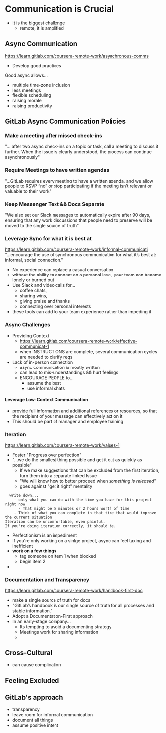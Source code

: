 # Communication is Crucial
- It is the biggest challenge
  - remote, it is amplified

## Async Communication 
https://learn.gitlab.com/coursera-remote-work/asynchronous-comms
- Develop good practices

Good async allows...
- multiple time-zone inclusion
- less meetings
- flexible scheduling
- raising morale
- raising productivity


## GitLab Async Communication Policies
### Make a meeting after missed check-ins  
"... after two async check-ins on a topic or task, call a meeting to discuss it further. When the issue is clearly understood, the process can continue asynchronously"

### Require Meetings to have written agendas
"...GitLab requires every meeting to have a written agenda, and we allow people to RSVP “no” or stop participating if the meeting isn’t relevant or valuable to their work"

### Keep Messenger Text && Docs Separate
"We also set our Slack messages to automatically expire after 90 days, ensuring that any work discussions that people need to preserve will be moved to the single source of truth"

### Leverage Sync for what it is best at
https://learn.gitlab.com/coursera-remote-work/informal-communicati
"...encourage the use of synchronous communication for what it’s best at: informal, social connection." 
- No experience can replace a casual conversation
- without the ability to connect on a personal level, your team can become lonely or burned out
- Use Slack and video calls for...
  - coffee chats, 
  - sharing wins, 
  - giving praise and thanks
  - connecting over personal interests
-  these tools can add to your team experience rather than impeding it


### Async Challenges
- Providing Context
  - https://learn.gitlab.com/coursera-remote-work/effective-communicat-1
  - when INSTRUCTIONS are complete, several communication cycles are needed to clarify reqs
- Lack of in-person connection
  - async communication is mostly written
  - can lead to mis-understandings && hurt feelings
  - ENCOURAGE PEOPLE to...
    - assume the best
    - use informal chats

#### Leverage Low-Context Communication
- provide full information and additional references or resources, so that the recipient of your message can effectively act on it
- This should be part of manager and employee training

### Iteration
https://learn.gitlab.com/coursera-remote-work/values-1
- Foster "Progress over perfection"
- "...we do the smallest thing possible and get it out as quickly as possible"
  - If we make suggestions that can be excluded from the first iteration, turn them into a separate linked Issue
  - "We will know how to better proceed when _something is released_"
  - goes against "get it right" mentality


```text
  write down... 
    - only what you can do with the time you have for this project right now
      - That might be 5 minutes or 2 hours worth of time 
    - Think of what you can complete in that time that would improve the current situation
Iteration can be uncomfortable, even painful.  
If you're doing iteration correctly, it should be.
```
- Perfectionism is an impediment
- If you're only working on a sinlge project, async can feel taxing and inefficient
- **work on a few things**
  - tag someone on item 1 when blocked
  - begin item 2
- 

### Documentation and Transparency
https://learn.gitlab.com/coursera-remote-work/handbook-first-doc
- make a single source of truth for docs
- "GitLab’s handbook is our single source of truth for all processes and stable information."
- Adopt a Documentation-First approach
- In an early-stage company...
  - Its tempting to avoid a documenting strategy
  - Meetings work for sharing information
  - 



## Cross-Cultural
- can cause complication

## Feeling Excluded

## GitLab's approach
- transparency
- leave room for informal communication
- document all things
- assume positive intent


